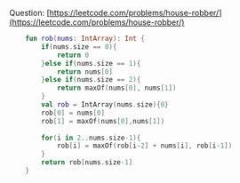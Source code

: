 Question: [https://leetcode.com/problems/house-robber/](https://leetcode.com/problems/house-robber/)
```kotlin
    fun rob(nums: IntArray): Int {
        if(nums.size == 0){
            return 0
        }else if(nums.size == 1){
            return nums[0]
        }else if(nums.size == 2){
            return maxOf(nums[0], nums[1])
        }
        val rob = IntArray(nums.size){0}
        rob[0] = nums[0]
        rob[1] = maxOf(nums[0],nums[1])
        
        for(i in 2..nums.size-1){
            rob[i] = maxOf(rob[i-2] + nums[i], rob[i-1])
        }
        return rob[nums.size-1]
    }
```
